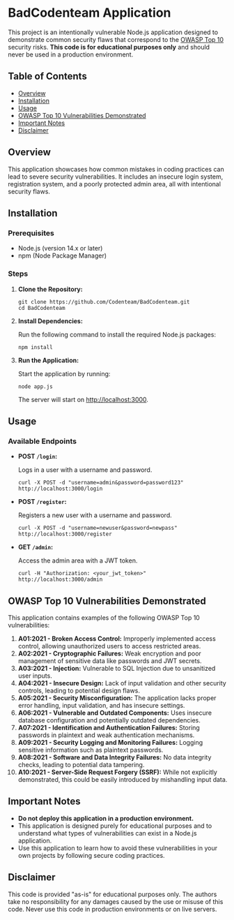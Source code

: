 # BadCodenteam Application

This project is an intentionally vulnerable Node.js application designed to demonstrate common security flaws that correspond to the [OWASP Top 10](https://owasp.org/Top10/) security risks. **This code is for educational purposes only** and should never be used in a production environment.

## Table of Contents

- [Overview](#overview)
- [Installation](#installation)
- [Usage](#usage)
- [OWASP Top 10 Vulnerabilities Demonstrated](#owasp-top-10-vulnerabilities-demonstrated)
- [Important Notes](#important-notes)
- [Disclaimer](#disclaimer)

## Overview

This application showcases how common mistakes in coding practices can lead to severe security vulnerabilities. It includes an insecure login system, registration system, and a poorly protected admin area, all with intentional security flaws.

## Installation

### Prerequisites

- Node.js (version 14.x or later)
- npm (Node Package Manager)

### Steps

1.  **Clone the Repository:**

        git clone https://github.com/Codenteam/BadCodenteam.git
        cd BadCodenteam

2.  **Install Dependencies:**

    Run the following command to install the required Node.js packages:

        npm install

3.  **Run the Application:**

    Start the application by running:

        node app.js

    The server will start on [http://localhost:3000](http://localhost:3000).

## Usage

### Available Endpoints

- **POST `/login`:**

  Logs in a user with a username and password.

      curl -X POST -d "username=admin&password=password123" http://localhost:3000/login

- **POST `/register`:**

  Registers a new user with a username and password.

      curl -X POST -d "username=newuser&password=newpass" http://localhost:3000/register

- **GET `/admin`:**

  Access the admin area with a JWT token.

      curl -H "Authorization: <your_jwt_token>" http://localhost:3000/admin

## OWASP Top 10 Vulnerabilities Demonstrated

This application contains examples of the following OWASP Top 10 vulnerabilities:

1. **A01:2021 - Broken Access Control:** Improperly implemented access control, allowing unauthorized users to access restricted areas.
2. **A02:2021 - Cryptographic Failures:** Weak encryption and poor management of sensitive data like passwords and JWT secrets.
3. **A03:2021 - Injection:** Vulnerable to SQL Injection due to unsanitized user inputs.
4. **A04:2021 - Insecure Design:** Lack of input validation and other security controls, leading to potential design flaws.
5. **A05:2021 - Security Misconfiguration:** The application lacks proper error handling, input validation, and has insecure settings.
6. **A06:2021 - Vulnerable and Outdated Components:** Uses insecure database configuration and potentially outdated dependencies.
7. **A07:2021 - Identification and Authentication Failures:** Storing passwords in plaintext and weak authentication mechanisms.
8. **A09:2021 - Security Logging and Monitoring Failures:** Logging sensitive information such as plaintext passwords.
9. **A08:2021 - Software and Data Integrity Failures:** No data integrity checks, leading to potential data tampering.
10. **A10:2021 - Server-Side Request Forgery (SSRF):** While not explicitly demonstrated, this could be easily introduced by mishandling input data.

## Important Notes

- **Do not deploy this application in a production environment.**
- This application is designed purely for educational purposes and to understand what types of vulnerabilities can exist in a Node.js application.
- Use this application to learn how to avoid these vulnerabilities in your own projects by following secure coding practices.

## Disclaimer

This code is provided "as-is" for educational purposes only. The authors take no responsibility for any damages caused by the use or misuse of this code. Never use this code in production environments or on live servers.
